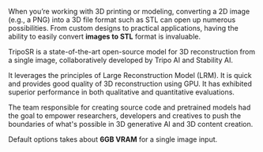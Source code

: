 When you’re working with 3D printing or modeling, converting a 2D image (e.g., a PNG) into a 3D file format such as STL can open up numerous possibilities. From custom designs to practical applications, having the ability to easily convert **images to STL** format is invaluable.

TripoSR is a state-of-the-art open-source model for 3D reconstruction from a single image, collaboratively developed by Tripo AI and Stability AI.

It leverages the principles of Large Reconstruction Model (LRM). 
It is quick and provides good quality of 3D reconstruction using GPU.
It has exhibited superior performance in both qualitative and quantitative evaluations.

The team responsible for creating source code and pretrained models had the goal to empower researchers, developers and creatives to push the boundaries of what's possible in 3D generative AI and 3D content creation.

Default options takes about **6GB VRAM** for a single image input.

